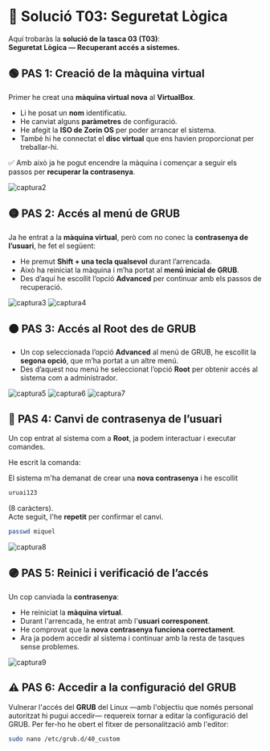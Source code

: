 # 🔧 Solució T03: Seguretat Lògica

Aquí trobaràs la **solució de la tasca 03 (T03)**:  
**Seguretat Lògica — Recuperant accés a sistemes.**

## 🟢 PAS 1: Creació de la màquina virtual

Primer he creat una **màquina virtual nova** al **VirtualBox**.  

- Li he posat un **nom** identificatiu.  
- He canviat alguns **paràmetres** de configuració.  
- He afegit la **ISO de Zorin OS** per poder arrancar el sistema.  
- També hi he connectat el **disc virtual** que ens havien proporcionat per treballar-hi.  

✅ Amb això ja he pogut encendre la màquina i començar a seguir els passos per **recuperar la contrasenya**.


![captura2](img/capt2.png)


## 🟡 PAS 2: Accés al menú de GRUB

Ja he entrat a la **màquina virtual**, però com no conec la **contrasenya de l’usuari**, he fet el següent:  

- He premut **Shift + una tecla qualsevol** durant l’arrencada.  
- Això ha reiniciat la màquina i m’ha portat al **menú inicial de GRUB**.  
- Des d’aquí he escollit l’opció **Advanced** per continuar amb els passos de recuperació.

![captura3](img/capt3.png)
![captura4](img/capt4.png)


## 🟠 PAS 3: Accés al Root des de GRUB

- Un cop seleccionada l’opció **Advanced** al menú de GRUB, he escollit la **segona opció**, que m’ha portat a un altre menú.  
- Des d’aquest nou menú he seleccionat l’opció **Root** per obtenir accés al sistema com a administrador.

![captura5](img/capt5.png)
![captura6](img/capt6.png)
![captura7](img/capt7.png)



## 🔵 PAS 4: Canvi de contrasenya de l’usuari

Un cop entrat al sistema com a **Root**, ja podem interactuar i executar comandes.

He escrit la comanda:

El sistema m'ha demanat de crear una **nova contrasenya** i he escollit 
```bash
uruai123
```
 (8 caràcters).  
Acte seguit, l'he **repetit** per confirmar el canvi.

```bash
passwd miquel
```

![captura8](img/capt8.png)


## 🟣 PAS 5: Reinici i verificació de l’accés

Un cop canviada la **contrasenya**:  

- He reiniciat la **màquina virtual**.  
- Durant l'arrencada, he entrat amb l'**usuari corresponent**.  
- He comprovat que la **nova contrasenya funciona correctament**.  
- Ara ja podem accedir al sistema i continuar amb la resta de tasques sense problemes.

![captura9](img/capt9.png)


## ⚠️ PAS 6: Accedir a la configuració del GRUB

Vulnerar l'accés del **GRUB** del Linux —amb l'objectiu que només personal autoritzat hi pugui accedir— requereix tornar a editar la configuració del GRUB. Per fer-ho he obert el fitxer de personalització amb l'editor:

```bash
sudo nano /etc/grub.d/40_custom










